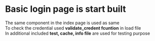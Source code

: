 # Basic login page is start built
The same component in the index page is used as same<br>
To check the credential used **validate_credent fcuntion** in load file<br>
In additional included **test, cache, info file** are used for testing purpose